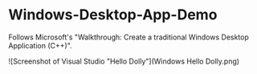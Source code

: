# Windows-Desktop-App-Demo
Follows Microsoft's "Walkthrough: Create a traditional Windows Desktop Application (C++)".

![Screenshot of Visual Studio "Hello Dolly"](Windows Hello Dolly.png)
